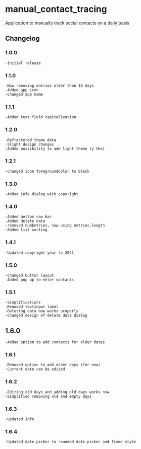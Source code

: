 # manual_contact_tracing

Application to manually track social contacts on a daily basis

## Changelog
### 1.0.0
	-Initial release	
### 1.1.0
    -Now removing entries older than 16 days    
    -Added app icon 
    -Changed app name
### 1.1.1
    -Added text field capitalization  
### 1.2.0
    -Refractored theme data  
    -Slight design changes    
    -Added possibility to add light theme (y tho)   
### 1.2.1
    -Changed icon foregroundColor to black    
### 1.3.0
    -Added info dialog with copyright   
### 1.4.0
    -Added bottom nav bar    
    -Added delete data    
    -removed numEntries, now using entries.length    
    -Added list sorting    
### 1.4.1
    -Updated copyright year to 2021    
### 1.5.0
    -Changed button layout    
    -Added pop up to enter contacts   
### 1.5.1   
    -Simplifications    
    -Removed textinput label    
    -Deleting data now works properly  
    -Changed design of delete data dialog  
## 1.6.0
    -Added option to add contacts for older dates   
### 1.6.1   
    -Removed option to add older days (for now)    
    -Current date can be edited   
### 1.6.2    
    -Editing old days and adding old days works now   
    -Simplified removing old and empty days
### 1.6.3
	-Updated info
### 1.6.4
    -Updated date picker to rounded date picker and fixed style